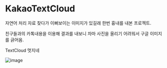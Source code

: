 # KakaoTextCloud

자연어 처리 자료 찾다가 이뻐보이는 이미지가 있길래 한번 흉내를 내본 프로젝트.



친구들과의 카톡내용을 이용해 결과를 내보니 차마 사진을 올리기 어려워서 구글 이미지를 긁어옴.

TextCloud 멋지네

![image](https://user-images.githubusercontent.com/22608825/123254168-48ff5300-d529-11eb-850a-52f63d0c385c.png)